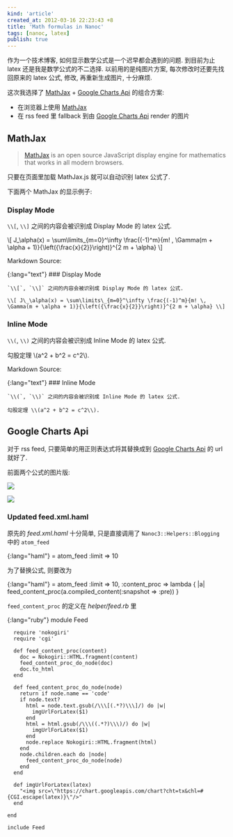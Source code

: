 ```yaml
---
kind: 'article'
created_at: 2012-03-16 22:23:43 +8
title: 'Math formulas in Nanoc'
tags: [nanoc, latex]
publish: true
---
```


作为一个技术博客, 如何显示数学公式是一个迟早都会遇到的问题. 到目前为止 latex 还是我是数学公式的不二选择. 以前用的是纯图片方案, 每次修改时还要先找回原来的 latex 公式, 修改, 再重新生成图片, 十分麻烦.

这次我选择了 [MathJax][] + [Google Charts Api][GoogleChartsApi] 的组合方案:

  * 在浏览器上使用 [MathJax][]
  * 在 rss feed 里 fallback 到由 [Google Charts Api][GoogleChartsApi] render 的图片

## MathJax

> [MathJax][] is an open source JavaScript display engine for mathematics that works in all modern browsers.

只要在页面里加载 MathJax.js 就可以自动识别 latex 公式了.

下面两个 MathJax 的显示例子:

### Display Mode

`\\[`, `\\]` 之间的内容会被识别成 Display Mode 的 latex 公式.

\\[ J\_\alpha(x) = \sum\limits\_{m=0}^\infty \frac{(-1)^m}{m! \, \Gamma(m + \alpha + 1)}{\left({\frac{x}{2}}\right)}^{2 m + \alpha} \\]

Markdown Source:

{:lang="text"}
    ### Display Mode

    `\\[`, `\\]` 之间的内容会被识别成 Display Mode 的 latex 公式.

    \\[ J\_\alpha(x) = \sum\limits\_{m=0}^\infty \frac{(-1)^m}{m! \, \Gamma(m + \alpha + 1)}{\left({\frac{x}{2}}\right)}^{2 m + \alpha} \\]

### Inline Mode

`\\(`, `\\)` 之间的内容会被识别成 Inline Mode 的 latex 公式.

勾股定理 \\(a^2 + b^2 = c^2\\).

Markdown Source:

{:lang="text"}
    ### Inline Mode

    `\\(`, `\\)` 之间的内容会被识别成 Inline Mode 的 latex 公式.

    勾股定理 \\(a^2 + b^2 = c^2\\).

## Google Charts Api

对于 rss feed, 只要简单的用正则表达式将其替换成到 [Google Charts Api][GoogleChartsApi] 的 url 就好了.

前面两个公式的图片版:

![](https://chart.googleapis.com/chart?cht=tx&chl=+J_%5Calpha%28x%29+%3D+%5Csum%5Climits_%7Bm%3D0%7D%5E%5Cinfty+%5Cfrac%7B%28-1%29%5Em%7D%7Bm%21+%5C%2C+%5CGamma%28m+%2B+%5Calpha+%2B+1%29%7D%7B%5Cleft%28%7B%5Cfrac%7Bx%7D%7B2%7D%7D%5Cright%29%7D%5E%7B2+m+%2B+%5Calpha%7D+)

![](https://chart.googleapis.com/chart?cht=tx&chl=a%5E2+%2B+b%5E2+%3D+c%5E2)

### Updated feed.xml.haml

原先的 *feed.xml.haml* 十分简单, 只是直接调用了 `Nanoc3::Helpers::Blogging` 中的 `atom_feed`

{:lang="haml"}
    = atom_feed :limit => 10

为了替换公式, 则要改为

{:lang="haml"}
    = atom_feed :limit => 10, :content_proc => lambda { |a| feed_content_proc(a.compiled_content(:snapshot => :pre)) }

`feed_content_proc` 的定义在 *helper/feed.rb* 里

{:lang="ruby"}
    module Feed

      require 'nokogiri'
      require 'cgi'

      def feed_content_proc(content)
        doc = Nokogiri::HTML.fragment(content)
        feed_content_proc_do_node(doc)
        doc.to_html
      end

      def feed_content_proc_do_node(node)
        return if node.name == 'code'
        if node.text?
          html = node.text.gsub(/\\\[(.*?)\\\]/) do |w|
            imgUrlForLatex($1)
          end
          html = html.gsub(/\\\((.*?)\\\)/) do |w|
            imgUrlForLatex($1)
          end
          node.replace Nokogiri::HTML.fragment(html)
        end
        node.children.each do |node|
          feed_content_proc_do_node(node)
        end
      end

      def imgUrlForLatex(latex)
        "<img src=\"https://chart.googleapis.com/chart?cht=tx&chl=#{CGI.escape(latex)}\"/>"
      end

    end

    include Feed

[MathJax]: http://www.mathjax.org
[GoogleChartsApi]: http://code.google.com/intl/de-DE/apis/chart/infographics/docs/formulas.html
